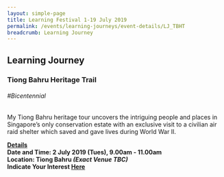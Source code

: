 ```yaml
---
layout: simple-page
title: Learning Festival 1-19 July 2019
permalink: /events/learning-journeys/event-details/LJ_TBHT
breadcrumb: Learning Journey
---
```

## Learning Journey
### Tiong Bahru Heritage Trail 

###### _#Bicentennial_

My Tiong Bahru heritage tour uncovers the intriguing people and places in Singapore’s only conservation estate with an exclusive visit to a civilian air raid shelter which saved and gave lives during World War II.

<b><u>Details</u><br>
**Date and Time: 2 July 2019 (Tues), 9.00am - 11.00am** <br>
  **Location: Tiong Bahru <i>(Exact Venue TBC)</i>** <br>
**Indicate Your Interest [Here](https://www.eventbrite.sg/e/my-tiong-bahru-heritage-trail-tickets-63103230461)** 
